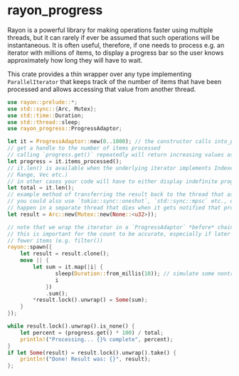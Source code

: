 # rayon_progress

Rayon is a powerful library for making operations faster using multiple threads, but it can rarely if ever
be assumed that such operations will be instantaneous.  It is often useful, therefore, if one
needs to process e.g. an iterator with millions of items, to display a progress bar so the user
knows approximately how long they will have to wait.

This crate provides a thin wrapper over any type implementing `ParallelIterator` that keeps
track of the number of items that have been processed and allows accessing that value from
another thread.

```rust
use rayon::prelude::*;
use std::sync::{Arc, Mutex};
use std::time::Duration;
use std::thread::sleep;
use rayon_progress::ProgressAdaptor;

let it = ProgressAdaptor::new(0..1000); // the constructor calls into_par_iter()
// get a handle to the number of items processed
// calling `progress.get()` repeatedly will return increasing values as processing continues
let progress = it.items_processed();
// it.len() is available when the underlying iterator implements IndexedParallelIterator (e.g.
// Range, Vec etc.)
// in other cases your code will have to either display indefinite progress or make an educated guess
let total = it.len();
// example method of transferring the result back to the thread that asked for it.
// you could also use `tokio::sync::oneshot`, `std::sync::mpsc` etc., or simply have the progress bar
// happen in a separate thread that dies when it gets notified that processing is complete.
let result = Arc::new(Mutex::new(None::<u32>));

// note that we wrap the iterator in a `ProgressAdaptor` *before* chaining any processing steps
// this is important for the count to be accurate, especially if later processing steps return
// fewer items (e.g. filter())
rayon::spawn({
    let result = result.clone();
    move || {
        let sum = it.map(|i| {
               sleep(Duration::from_millis(10)); // simulate some nontrivial computation
               i
            })
            .sum();
        *result.lock().unwrap() = Some(sum);
    }
});

while result.lock().unwrap().is_none() {
    let percent = (progress.get() * 100) / total;
    println!("Processing... {}% complete", percent);
}
if let Some(result) = result.lock().unwrap().take() {
    println!("Done! Result was: {}", result);
};

```
